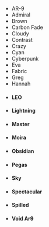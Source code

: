 - AR-9
- Admiral
- Brown
- Carbon Fade
- Cloudy
- Contrast
- Crazy
- Cyan
- Cyberpunk
- Eva
- Fabric
- Greg
- Hannah
- #### LEO
- #### Lightning
- #### Master
- #### Moira
- #### Obsidian
- #### Pegas
- #### Sky
- #### Spectacular
- #### Spilled
- #### Void Ar9
